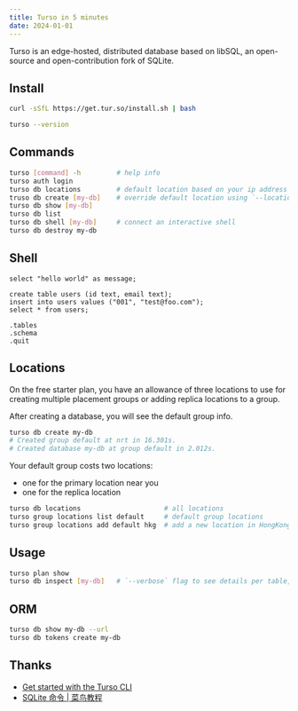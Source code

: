 ```yaml
---
title: Turso in 5 minutes
date: 2024-01-01
---
```


Turso is an edge-hosted, distributed database based on libSQL, an open-source and open-contribution fork of SQLite.

## Install

```sh
curl -sSfL https://get.tur.so/install.sh | bash

turso --version
```

## Commands

```sh
turso [command] -h         # help info
turso auth login
turso db locations         # default location based on your ip address
truso db create [my-db]    # override default location using `--location` flag 
turso db show [my-db]
turso db list
turso db shell [my-db]     # connect an interactive shell
turso db destroy my-db 
```

## Shell

```sqlite
select "hello world" as message;

create table users (id text, email text);
insert into users values ("001", "test@foo.com");
select * from users;

.tables
.schema
.quit
```

## Locations

On the free starter plan, you have an allowance of three locations to use for creating multiple placement groups or adding replica locations to a group.

After creating a database, you will see the default group info.

```sh
turso db create my-db
# Created group default at nrt in 16.301s.
# Created database my-db at group default in 2.012s.
```

Your default group costs two locations: 

- one for the primary location near you 
- one for the replica location

```sh
turso db locations                     # all locations
turso group locations list default     # default group locations
turso group locations add default hkg  # add a new location in HongKong to default group
```


## Usage

```sh
turso plan show
turso db inspect [my-db]   # `--verbose` flag to see details per table, index and location
```


## ORM

```sh
turso db show my-db --url
turso db tokens create my-db
```


## Thanks

- [Get started with the Turso CLI](https://docs.turso.tech/tutorials/get-started-turso-cli/)
- [SQLite 命令 | 菜鸟教程](https://www.runoob.com/sqlite/sqlite-commands.html)

